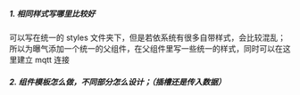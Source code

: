 ##### 1. 相同样式写哪里比较好

可以写在统一的 styles 文件夹下，但是若依系统有很多自带样式，会比较混乱；所以为曝气添加一个统一的父组件，在父组件里写一些统一的样式，同时可以在这里建立 mqtt 连接

##### 2. 组件模板怎么做，不同部分怎么设计；（插槽还是传入数据）